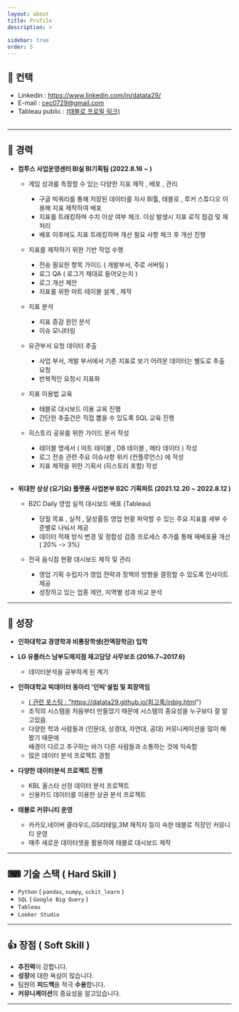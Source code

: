 ```yaml
---
layout: about
title: Profile
description: >
  
sidebar: true
order: 5
---
```


## 📱 컨택 

* Linkedin : <a href="https://www.linkedin.com/in/datata29/">  https://www.linkedin.com/in/datata29/ </a> <br>
* E-mail : cec0729@gmail.com <br>
* Tableau public :  <a href="https://public.tableau.com/app/profile/.31863300"> (태블로 프로필 링크)</a><br><br>

---

##  🔨 경력

- **컴투스 사업운영센터 BI실 BI기획팀 (2022.8.16 ~  )** <br>
  
  - 게임 성과를 측정할 수 있는 다양한 지표 제작 , 배포 , 관리 <br>
    -  구글 빅쿼리를 통해 저장된 데이터를 자사 BI툴, 태블로 , 루커 스튜디오 이용해 지표 제작하여 배포 <br>
    -  지표를 트래킹하며 수치 이상 여부  체크. 이상 발생시 지표 로직 점검 및 재처리 <br>
    -  배포 이후에도 지표 트래킹하며 개선 필요 사항 체크 후 개선 진행 <br>

  - 지표를 제작하기 위한 기반 작업 수행 <br>
    -  전송 필요한 항목 가이드 ( 개발부서, 주로 서버팀 ) <br>
    -  로그 QA ( 로그가 제대로 들어오는지 ) <br>
    -  로그 개선 제안 <br>
    -  지표를 위한 마트 테이블 설계 , 제작 <br>

  - 지표 분석 <br>
    - 지표 증감 원인 분석 <br>
    - 이슈 모니터링 <br>

  - 유관부서 요청 데이터 추출 <br>
    -  사업 부서, 개발 부서에서 기존 지표로 보기 어려운 데이터는 별도로 추출 요청 <br>
    -  반복적인 요청시 지표화 <br>

  - 지표 이용법 교육 <br>
    -  태블로 대시보드 이용 교육 진행 <br>
    -  간단한 추출건은 직접 뽑을 수 있도록 SQL 교육 진행 <br>

  - 히스토리 공유를 위한 가이드 문서 작성 <br>
    -  테이블 명세서 ( 마트 테이블 , DB 테이블 , 메타 데이터 ) 작성 <br>
    -  로그 전송 관련 주요 이슈사항 위키 (컨플루언스) 에 작성 <br>
    -  지표 제작을 위한 기획서 (히스토리 포함) 작성 <br>
   <br>

- **위대한 상상 (요기요) 플랫폼 사업본부 B2C 기획파트 (2021.12.20 ~ 2022.8.12 )** <br>

  - B2C Daily 영업 실적 대시보드 배포 (Tableau) <br>
    - 당월 목표 , 실적 , 달성률등 영업 현황 파악할 수 있는 주요 지표를 세부 수준별로 나눠서 제공 <br>
    - 데이터 적재 방식 변경 및 정합성 검증 프로세스 추가를 통해 재배포율 개선 ( 20% -> 3%)  <br>

  - 전국 음식점 현황 대시보드 제작 및 관리  <br>
    - 영업 기획 수립자가 영업 전략과 정책의 방향을 결정할 수 있도록 인사이트 제공 <br>
    - 성장하고 있는 업종 제안, 지역별 성과 비교 분석  <br>
 
---
##  🧰 성장 

 - **인하대학교 경영학과 비룡장학생(전액장학금) 입학** <br>

 - **LG 유플러스 남부도매지점 재고담당 사무보조 (2016.7~2017.6)**  <br>
   - 데이터분석을 공부하게 된 계기  <br>
   
 - **인하대학교 빅데이터 동아리 '인빅'설립 및 회장역임** <br>
   - <a href="https://datata29.github.io/회고록/inbig.html">( 관련 포스팅 : "https://datata29.github.io/회고록/inbig.html")
   - 조직의 시스템을 처음부터 만들었기 때문에 시스템의 중요성을 누구보다 잘 알고있음. <br>
   - 다양한 학과 사람들과 (인문대, 상경대, 자연대, 공대) 커뮤니케이션을 많이 해봤기 때문에 <br>
     배경이 다르고 추구하는 바가 다른 사람들과 소통하는 것에 익숙함  <br>
   - 많은 데이터 분석 프로젝트 경험 <br>

 - **다양한 데이터분석 프로젝트 진행** <br>
   - KBL 올스타 선정 데이터 분석 프로젝트 <br>
   - 신용카드 데이터를 이용한 상권 분석 프로젝트 <br>

- **태블로 커뮤니티 운영** <br>
  - 카카오,네이버 클라우드,GS리테일,3M 재직자 등이 속한 태블로 직장인 커뮤니티 운영 <br>
  - 매주 새로운 데이터셋을 활용하여 태블로 대시보드 제작  <br>

---
## ⌨ 기술 스택 ( Hard Skill )

- `Python` ( `pandas`, `numpy`, `sckit_learn` ) <br>
- `SQL` ( `Google Big Query` ) <br>
- `Tableau`  <br>
- `Looker Studio`  <br>

---
## 👍 장점 ( Soft Skill )

- **추진력**이 강합니다. <br>
- **성장**에 대한 욕심이 많습니다. <Br>
- 팀원의 **피드백**을 적극 **수용**합니다. <Br>
- **커뮤니케이션**의 중요성을 알고있습니다. <br>

---
